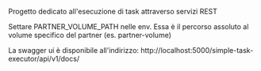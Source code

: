 Progetto dedicato all'esecuzione di task attraverso servizi REST

Settare PARTNER_VOLUME_PATH nelle env. Essa è il percorso assoluto al volume specifico del partner (es. partner-volume)

La swagger ui è disponibile all'indirizzo: http://localhost:5000/simple-task-executor/api/v1/docs/